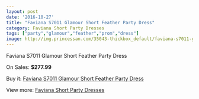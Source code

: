 ```yaml
---
layout: post
date: '2016-10-27'
title: "Faviana S7011 Glamour Short Feather Party Dress"
category: Faviana Short Party Dresses
tags: ["party","glamour","feather","prom","dress"]
image: http://img.princessan.com/35043-thickbox_default/faviana-s7011-glamour-short-feather-party-dress.jpg
---
```

Faviana S7011 Glamour Short Feather Party Dress

On Sales: **$277.99**
<a href="https://www.princessan.com/en/16415-faviana-s7011-glamour-short-feather-party-dress.html"><amp-img layout="responsive" width="600" height="600" src="//img.princessan.com/35043-thickbox_default/faviana-s7011-glamour-short-feather-party-dress.jpg" alt="Faviana S7011 Glamour Short Feather Party Dress 0" /></a>

Buy it: [Faviana S7011 Glamour Short Feather Party Dress](https://www.princessan.com/en/16415-faviana-s7011-glamour-short-feather-party-dress.html "Faviana S7011 Glamour Short Feather Party Dress")

View more: [Faviana Short Party Dresses](https://www.princessan.com/en/136- "Faviana Short Party Dresses")